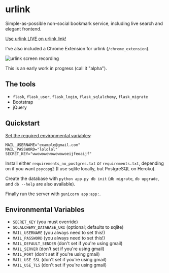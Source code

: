 # urlink

Simple-as-possible non-social bookmark service, including live search
and elegant frontend.

[Use urlink LIVE on urlink.link!](http://urlink.link)

I've also included a Chrome Extension for urlink (`/chrome_extension`).

![urlink screen recording](https://github.com/lily-seabreeze/urlink/blob/master/demo.gif)

This is an early work in progress (call it "alpha").

## The tools

  * `flask`, `flask_user`, `flask_login`, `flask_sqlalchemy`,
    `flask_migrate`
  * Bootstrap
  * jQuery

## Quickstart

[Set the required environmental variables](http://askubuntu.com/questions/58814/how-do-i-add-environment-variables):

```
MAIL_USERNAME="example@gmail.com"
MAIL_PASSWORD="lololol"
SECRET_KEY="wwowowowowowowoeijfeoaijf"
```

Install either `requirements_no_postgres.txt` or `requirements.txt`,
depending on if you want `psycopg2` (I use sqlite locally, but
PostgreSQL on Heroku).

Create the database with `python app.py db init` (`db migrate`,
`db upgrade`, and `db --help` are also available).

Finally run the server with `gunicorn app:app:`.

## Environmental Variables

  * `SECRET_KEY` (you must override)
  * `SQLALCHEMY_DATABASE_URI` (optional; defaults to sqlite)
  * `MAIL_USERNAME` (you always need to set this!)
  * `MAIL_PASSWORD` (you always need to set this!)
  * `MAIL_DEFAULT_SENDER` (don't set if you're using gmail)
  * `MAIL_SERVER` (don't set if you're using gmail)
  * `MAIL_PORT` (don't set if you're using gmail)
  * `MAIL_USE_SSL` (don't set if you're using gmail)
  * `MAIL_USE_TLS` (don't set if you're using gmail)
